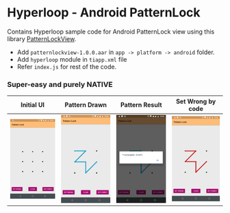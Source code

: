# Hyperloop - Android PatternLock

Contains Hyperloop sample code for Android PatternLock view using this library [PatternLockView](https://github.com/aritraroy/PatternLockView).


- Add `patternlockview-1.0.0.aar` in `app -> platform -> android` folder.
- Add `hyperloop` module in `tiapp.xml` file
- Refer `index.js` for rest of the code.

### Super-easy and purely NATIVE


| Initial UI             |  Pattern Drawn |  Pattern Result   |  Set Wrong by code  |
|:-------------------------:|:-------------------------:|:------------------------:|:------------------------:|
|  ![](https://github.com/prashantsaini1/hyperloop-android-pattern-lock/blob/master/screenshots/1.png)   |  ![](https://github.com/prashantsaini1/hyperloop-android-pattern-lock/blob/master/screenshots/2.png)  |  ![](https://github.com/prashantsaini1/hyperloop-android-pattern-lock/blob/master/screenshots/3.png)  | ![](https://github.com/prashantsaini1/hyperloop-android-pattern-lock/blob/master/screenshots/4.png)
